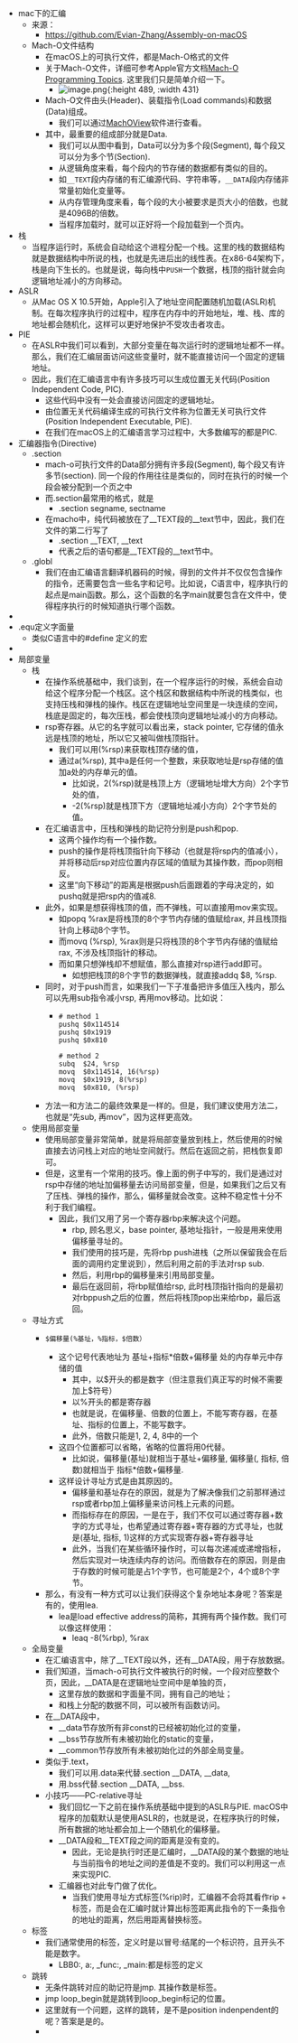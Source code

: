 - mac下的汇编
	- 来源：
		- https://github.com/Evian-Zhang/Assembly-on-macOS
	- Mach-O文件结构
		- 在macOS上的可执行文件，都是Mach-O格式的文件
		- 关于Mach-O文件，详细可参考Apple官方文档[Mach-O Programming Topics](https://developer.apple.com/library/archive/documentation/DeveloperTools/Conceptual/MachOTopics/0-Introduction/introduction.html). 这里我们只是简单介绍一下。
			- ![image.png](../assets/image_1692539618318_0.png){:height 489, :width 431}
		- Mach-O文件由头(Header)、装载指令(Load commands)和数据(Data)组成。
			- 我们可以通过[MachOView](https://github.com/fangshufeng/MachOView)软件进行查看。
		- 其中，最重要的组成部分就是Data.
			- 我们可以从图中看到，Data可以分为多个段(Segment), 每个段又可以分为多个节(Section).
			- 从逻辑角度来看，每个段内的节存储的数据都有类似的目的。
			- 如`__TEXT`段内存储的有汇编源代码、字符串等，`__DATA`段内存储非常量初始化变量等。
			- 从内存管理角度来看，每个段的大小被要求是页大小的倍数，也就是4096B的倍数。
			- 当程序加载时，就可以正好将一个段加载到一个页内。
- 栈
	- 当程序运行时，系统会自动给这个进程分配一个栈。这里的栈的数据结构就是数据结构中所说的栈，也就是先进后出的线性表。在x86-64架构下，栈是向下生长的。也就是说，每向栈中`PUSH`一个数据，栈顶的指针就会向逻辑地址减小的方向移动。
- ASLR
	- 从Mac OS X 10.5开始，Apple引入了地址空间配置随机加载(ASLR)机制。在每次程序执行的过程中，程序在内存中的开始地址，堆、栈、库的地址都会随机化，这样可以更好地保护不受攻击者攻击。
- PIE
	- 在ASLR中我们可以看到，大部分变量在每次运行时的逻辑地址都不一样。那么，我们在汇编层面访问这些变量时，就不能直接访问一个固定的逻辑地址。
	- 因此，我们在汇编语言中有许多技巧可以生成位置无关代码(Position Independent Code, PIC).
		- 这些代码中没有一处会直接访问固定的逻辑地址。
		- 由位置无关代码编译生成的可执行文件称为位置无关可执行文件(Position Independent Executable, PIE).
		- 在我们在macOS上的汇编语言学习过程中，大多数编写的都是PIC.
- 汇编器指令(Directive)
	- .section
		- mach-o可执行文件的Data部分拥有许多段(Segment), 每个段又有许多节(section). 同一个段的作用往往是类似的，同时在执行的时候一个段会被分配到一个页之中
		- 而.section最常用的格式，就是
			- .section    segname, sectname
		- 在macho中，纯代码被放在了__TEXT段的__text节中，因此，我们在文件的第二行写了
			- .section    __TEXT, __text
			- 代表之后的语句都是__TEXT段的__text节中。
	- .globl
		- 我们在由汇编语言翻译机器码的时候，得到的文件并不仅仅包含操作的指令，还需要包含一些名字和记号。比如说，C语言中，程序执行的起点是main函数。那么，这个函数的名字main就要包含在文件中，使得程序执行的时候知道执行哪个函数。
-
- .equ定义字面量
	- 类似C语言中的\#define 定义的宏
-
- 局部变量
	- 栈
		- 在操作系统基础中，我们谈到，在一个程序运行的时候，系统会自动给这个程序分配一个栈区。这个栈区和数据结构中所说的栈类似，也支持压栈和弹栈的操作。栈区在逻辑地址空间里是一块连续的空间，栈底是固定的，每次压栈，都会使栈顶向逻辑地址减小的方向移动。
		- rsp寄存器。从它的名字就可以看出来，stack pointer, 它存储的值永远是栈顶的地址，所以它又被叫做栈顶指针。
			- 我们可以用(%rsp)来获取栈顶存储的值，
			- 通过a(%rsp), 其中a是任何一个整数，来获取地址是rsp存储的值加a处的内存单元的值。
				- 比如说，2(%rsp)就是栈顶上方（逻辑地址增大方向）2个字节处的值，
				- -2(%rsp)就是栈顶下方（逻辑地址减小方向）2个字节处的值。
		- 在汇编语言中，压栈和弹栈的助记符分别是push和pop.
			- 这两个操作均有一个操作数。
			- push的操作是将栈顶指针向下移动（也就是将rsp内的值减小），并将移动后rsp对应位置内存区域的值赋为其操作数，而pop则相反。
			- 这里“向下移动”的距离是根据push后面跟着的字母决定的，如pushq就是把rsp内的值减8.
		- 此外，如果是想获得栈顶的值，而不弹栈，可以直接用mov来实现。
			- 如popq   %rax是将栈顶的8个字节内存储的值赋给rax, 并且栈顶指针向上移动8个字节。
			- 而movq   (%rsp), %rax则是只将栈顶的8个字节内存储的值赋给rax, 不涉及栈顶指针的移动。
			- 而如果只想弹栈却不想赋值，那么直接对rsp进行add即可。
				- 如想把栈顶的8个字节的数据弹栈，就直接addq $8, %rsp.
		- 同时，对于push而言，如果我们一下子准备把许多值压入栈内，那么可以先用sub指令减小rsp, 再用mov移动。比如说：
			- ```
			  # method 1
			  pushq	$0x114514
			  pushq	$0x1919
			  pushq	$0x810
			  
			  # method 2
			  subq	$24, %rsp
			  movq	$0x114514, 16(%rsp)
			  movq	$0x1919, 8(%rsp)
			  movq	$0x810, (%rsp)
			  ```
		- 方法一和方法二的最终效果是一样的。但是，我们建议使用方法二，也就是“先sub, 再mov”，因为这样更高效。
	- 使用局部变量
		- 使用局部变量非常简单，就是将局部变量放到栈上，然后使用的时候直接去访问栈上对应的地址空间就行。然后在返回之前，把栈恢复即可。
		- 但是，这里有一个常用的技巧。像上面的例子中写的，我们是通过对rsp中存储的地址加偏移量去访问局部变量，但是，如果我们之后又有了压栈、弹栈的操作，那么，偏移量就会改变。这种不稳定性十分不利于我们编程。
			- 因此，我们又用了另一个寄存器rbp来解决这个问题。
				- rbp, 顾名思义，base pointer, 基地址指针，一般是用来使用偏移量寻址的。
				- 我们使用的技巧是，先将rbp push进栈（之所以保留我会在后面的调用约定里说到），然后利用之前的手法对rsp sub.
				- 然后，利用rbp的偏移量来引用局部变量。
				- 最后在返回前，将rbp赋值给rsp, 此时栈顶指针指向的是最初对rbppush之后的位置，然后将栈顶pop出来给rbp，最后返回。
	- 寻址方式
		- ```
		  $偏移量(%基址，%指标，$倍数）
		  ```
			- 这个记号代表地址为 基址+指标*倍数+偏移量 处的内存单元中存储的值
				- 其中，以\$开头的都是数字（但注意我们真正写的时候不需要加上\$符号）
				- 以%开头的都是寄存器
				- 也就是说，在偏移量、倍数的位置上，不能写寄存器，在基址、指标的位置上，不能写数字。
				- 此外，倍数只能是1, 2, 4, 8中的一个
			- 这四个位置都可以省略，省略的位置将用0代替。
				- 比如说，偏移量(基址)就相当于基址+偏移量, 偏移量(, 指标, 倍数)就相当于 指标*倍数+偏移量.
			- 这样设计寻址方式是由其原因的。
				- 偏移量和基址存在的原因，就是为了解决像我们之前那样通过rsp或者rbp加上偏移量来访问栈上元素的问题。
				- 而指标存在的原因，一是在于，我们不仅可以通过寄存器+数字的方式寻址，也希望通过寄存器+寄存器的方式寻址，也就是(基址, 指标, 1)这样的方式实现寄存器+寄存器寻址
				- 此外，当我们在某些循环操作时，可以每次递减或递增指标，然后实现对一块连续内存的访问。而倍数存在的原因，则是由于存数的时候可能是占1个字节，也可能是2个，4个或8个字节。
		- 那么，有没有一种方式可以让我们获得这个复杂地址本身呢？答案是有的，使用lea.
			- lea是load effective address的简称，其拥有两个操作数。我们可以像这样使用：
				- leaq    -8(%rbp), %rax
	- 全局变量
		- 在汇编语言中，除了__TEXT段以外，还有__DATA段，用于存放数据。
		- 我们知道，当mach-o可执行文件被执行的时候，一个段对应整数个页，因此，__DATA是在逻辑地址空间中是单独的页，
			- 这里存放的数据和字面量不同，拥有自己的地址；
			- 和栈上分配的数据不同，可以被所有函数访问。
		- 在__DATA段中，
			- __data节存放所有非const的已经被初始化过的变量，
			- __bss节存放所有未被初始化的static的变量，
			- __common节存放所有未被初始化过的外部全局变量。
		- 类似于.text，
			- 我们可以用.data来代替.section   __DATA, __data,
			- 用.bss代替.section __DATA, __bss.
		- 小技巧——PC-relative寻址
			- 我们回忆一下之前在操作系统基础中提到的ASLR与PIE. macOS中程序的加载默认是使用ASLR的，也就是说，在程序执行的时候，所有数据的地址都会加上一个随机化的偏移量。
			- \_\_DATA段和__TEXT段之间的距离是没有变的。
				- 因此，无论是执行时还是汇编时，__DATA段的某个数据的地址与当前指令的地址之间的差值是不变的。我们可以利用这一点来实现PIC.
			- 汇编器也对此专门做了优化。
				- 当我们使用寻址方式标签(%rip)时，汇编器不会将其看作rip + 标签，而是会在汇编时就计算出标签距离此指令的下一条指令的地址的距离，然后用距离替换标签。
	- 标签
		- 我们通常使用的标签，定义时是以冒号:结尾的一个标识符，且开头不能是数字。
			- LBB0:, a:, _func:, _main:都是标签的定义
	- 跳转
		- 无条件跳转对应的助记符是jmp. 其操作数是标签。
		- jmp loop_begin就是跳转到loop_begin标记的位置。
		- 这里就有一个问题，这样的跳转，是不是position indenpendent的呢？答案是是的。
		-